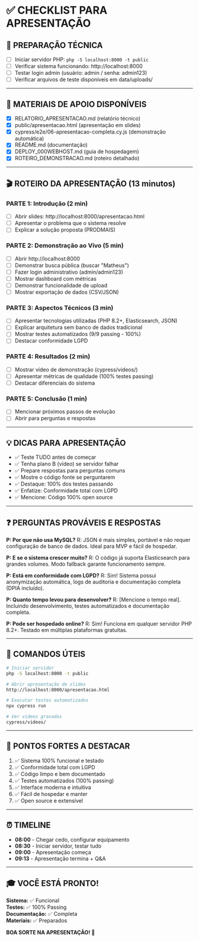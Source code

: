 # ✅ CHECKLIST PARA APRESENTAÇÃO

## 🔧 PREPARAÇÃO TÉCNICA

- [ ] Iniciar servidor PHP: `php -S localhost:8000 -t public`
- [ ] Verificar sistema funcionando: http://localhost:8000
- [ ] Testar login admin (usuário: admin / senha: admin123)
- [ ] Verificar arquivos de teste disponíveis em data/uploads/

---

## 📄 MATERIAIS DE APOIO DISPONÍVEIS

- [x] RELATORIO_APRESENTACAO.md (relatório técnico)
- [x] public/apresentacao.html (apresentação em slides)
- [x] cypress/e2e/06-apresentacao-completa.cy.js (demonstração automática)
- [x] README.md (documentação)
- [x] DEPLOY_000WEBHOST.md (guia de hospedagem)
- [x] ROTEIRO_DEMONSTRACAO.md (roteiro detalhado)

---

## 🎬 ROTEIRO DA APRESENTAÇÃO (13 minutos)

### PARTE 1: Introdução (2 min)
- [ ] Abrir slides: http://localhost:8000/apresentacao.html
- [ ] Apresentar o problema que o sistema resolve
- [ ] Explicar a solução proposta (PRODMAIS)

### PARTE 2: Demonstração ao Vivo (5 min)
- [ ] Abrir http://localhost:8000
- [ ] Demonstrar busca pública (buscar "Matheus")
- [ ] Fazer login administrativo (admin/admin123)
- [ ] Mostrar dashboard com métricas
- [ ] Demonstrar funcionalidade de upload
- [ ] Mostrar exportação de dados (CSV/JSON)

### PARTE 3: Aspectos Técnicos (3 min)
- [ ] Apresentar tecnologias utilizadas (PHP 8.2+, Elasticsearch, JSON)
- [ ] Explicar arquitetura sem banco de dados tradicional
- [ ] Mostrar testes automatizados (9/9 passing - 100%)
- [ ] Destacar conformidade LGPD

### PARTE 4: Resultados (2 min)
- [ ] Mostrar vídeo de demonstração (cypress/videos/)
- [ ] Apresentar métricas de qualidade (100% testes passing)
- [ ] Destacar diferenciais do sistema

### PARTE 5: Conclusão (1 min)
- [ ] Mencionar próximos passos de evolução
- [ ] Abrir para perguntas e respostas

---

## 💡 DICAS PARA APRESENTAÇÃO

- ✅ Teste TUDO antes de começar
- ✅ Tenha plano B (vídeo) se servidor falhar
- ✅ Prepare respostas para perguntas comuns
- ✅ Mostre o código fonte se perguntarem
- ✅ Destaque: 100% dos testes passando
- ✅ Enfatize: Conformidade total com LGPD
- ✅ Mencione: Código 100% open source

---

## ❓ PERGUNTAS PROVÁVEIS E RESPOSTAS

**P: Por que não usa MySQL?**
R: JSON é mais simples, portável e não requer configuração de banco de dados. Ideal para MVP e fácil de hospedar.

**P: E se o sistema crescer muito?**
R: O código já suporta Elasticsearch para grandes volumes. Modo fallback garante funcionamento sempre.

**P: Está em conformidade com LGPD?**
R: Sim! Sistema possui anonymização automática, logs de auditoria e documentação completa (DPIA incluído).

**P: Quanto tempo levou para desenvolver?**
R: [Mencione o tempo real]. Incluindo desenvolvimento, testes automatizados e documentação completa.

**P: Pode ser hospedado online?**
R: Sim! Funciona em qualquer servidor PHP 8.2+. Testado em múltiplas plataformas gratuitas.

---

## 🚀 COMANDOS ÚTEIS

```bash
# Iniciar servidor
php -S localhost:8000 -t public

# Abrir apresentação de slides
http://localhost:8000/apresentacao.html

# Executar testes automatizados
npx cypress run

# Ver vídeos gravados
cypress/videos/
```

---

## 🎯 PONTOS FORTES A DESTACAR

1. ✅ Sistema 100% funcional e testado
2. ✅ Conformidade total com LGPD
3. ✅ Código limpo e bem documentado
4. ✅ Testes automatizados (100% passing)
5. ✅ Interface moderna e intuitiva
6. ✅ Fácil de hospedar e manter
7. ✅ Open source e extensível

---

## ⏰ TIMELINE

- **08:00** - Chegar cedo, configurar equipamento
- **08:30** - Iniciar servidor, testar tudo
- **09:00** - Apresentação começa
- **09:13** - Apresentação termina + Q&A

---

## 🎓 VOCÊ ESTÁ PRONTO!

**Sistema:** ✅ Funcional  
**Testes:** ✅ 100% Passing  
**Documentação:** ✅ Completa  
**Materiais:** ✅ Preparados  

**BOA SORTE NA APRESENTAÇÃO! 🚀**
